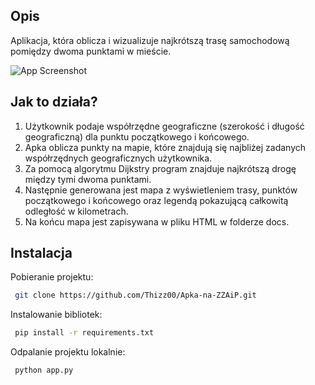 ## Opis

Aplikacja, która oblicza i wizualizuje najkrótszą trasę samochodową pomiędzy dwoma punktami w mieście.

![App Screenshot](/docs/ss.png)

## Jak to działa?

1. Użytkownik podaje współrzędne geograficzne (szerokość i długość geograficzną) dla punktu początkowego i końcowego.
2. Apka oblicza punkty na mapie, które znajdują się najbliżej zadanych współrzędnych geograficznych użytkownika.
3. Za pomocą algorytmu Dijkstry program znajduje najkrótszą drogę między tymi dwoma punktami.
4. Następnie generowana jest mapa z wyświetleniem trasy, punktów początkowego i końcowego oraz legendą pokazującą całkowitą odległość w kilometrach.
5. Na końcu mapa jest zapisywana w pliku HTML w folderze docs.

## Instalacja

Pobieranie projektu:

```bash
 git clone https://github.com/Thizz00/Apka-na-ZZAiP.git
```
Instalowanie bibliotek:

```bash
 pip install -r requirements.txt
```
Odpalanie projektu lokalnie:

```bash
 python app.py
```
